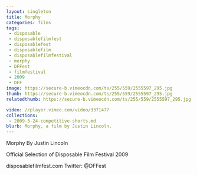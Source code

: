```yaml
---
layout: singleton
title: Morphy
categories: films
tags:
 - disposable
 - disposablefilmfest
 - disposablefest
 - disposablefilm
 - disposablefilmfestival
 - morphy
 - DFFest
 - filmfestival
 - 2009
 - DFF
image: https://secure-b.vimeocdn.com/ts/255/559/2555597_295.jpg
thumb: https://secure-b.vimeocdn.com/ts/255/559/2555597_295.jpg
relatedthumb: https://secure-b.vimeocdn.com/ts/255/559/2555597_295.jpg

video: //player.vimeo.com/video/3371477
collections:
 - 2009-3-24-competitive-shorts.md
blurb: Morphy, a film by Justin Lincoln.
---
```


Morphy
By Justin Lincoln

Official Selection of Disposable Film Festival 2009

disposablefilmfest.com
Twitter: @DFFest